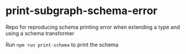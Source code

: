 # print-subgraph-schema-error
Repo for reproducing schema printing error when extending a type and using a schema transformer

Run `npm run print-schema` to print the schema


